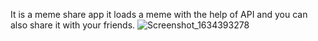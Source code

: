 It is a meme share app it loads a meme with the help of API and you can also share it with your friends.
![Screenshot_1634393278](https://user-images.githubusercontent.com/78654327/137590815-ec712966-8294-4605-9d64-06ccf7c1c71f.png)
